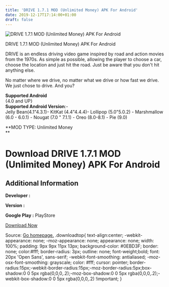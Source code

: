 ```yaml
---
title: 'DRIVE 1.7.1 MOD (Unlimited Money) APK For Android'
date: 2019-12-17T17:14:00+01:00
draft: false
---
```


![DRIVE 1.7.1 MOD (Unlimited Money) APK For Android](https://i1.wp.com/apkhome.net/wp-content/uploads/2019/12/DRIVE-1.7.1-MOD-Unlimited-Money.png "DRIVE 1.7.1 MOD (Unlimited Money) APK For Android")

  

DRIVE 1.7.1 MOD (Unlimited Money) APK For Android

DRIVE is an endless driving video game inspired by road and action movies from the 1970s. As simple as possible, allowing the player to choose a car, choose the location and just hit the road. Just be aware that you don't hit anything else.

No matter where we drive, no matter what we drive or how fast we drive. We just chose to drive. And you?

**Supported Android**  
{4.0 and UP}  
**Supported Android Version**:-  
Jelly Bean(4.1"4.3.1)- KitKat (4.4"4.4.4)- Lollipop (5.0"5.0.2) - Marshmallow (6.0 - 6.0.1) - Nougat (7.0 " 7.1.1) - Oreo (8.0-8.1) - Pie (9.0)

**MOD TYPE: Unlimited Money  
**

Download DRIVE 1.7.1 MOD (Unlimited Money) APK For Android
==========================================================

Additional Information
----------------------

**Developer :**

**Version :**

**Google Play :** PlayStore

  

[Download Now](https://store4app.co/post/drive-1-7-1-mod-unlimited-money-apk-for-android_1576598571)

  
Source: [Go homepage.](https://store4app.co/post/drive-1-7-1-mod-unlimited-money-apk-for-android_1576598571) .downloadtop{ text-align:center; -webkit-appearance: none; -moz-appearance: none; appearance: none; width: 100%; padding: 9px 9px 11px 13px; background-color: #0EBD3F; border: none; color:#fff; border-radius: 3px; outline: none; font-weight;bold; font: 20px 'Open Sans', sans-serif; -webkit-font-smoothing: antialiased; -moz-osx-font-smoothing: grayscale; color: #fff; cursor: pointer; border-radius:15px;-webkit-border-radius:15px;-moz-border-radius:5px;box-shadow:0 0 5px rgba(0,0,0,.2);-moz-box-shadow:0 0 5px rgba(0,0,0,.2);-webkit-box-shadow:0 0 5px rgba(0,0,0,.2) !important; }